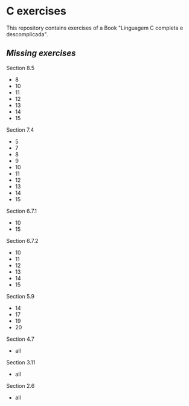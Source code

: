 # **C exercises**

This repository contains exercises of a Book "Linguagem C completa e descomplicada".

## ***Missing exercises***

Section 8.5
- 8
- 10
- 11
- 12
- 13
- 14
- 15 

Section 7.4
- 5
- 7
- 8
- 9
- 10
- 11
- 12
- 13
- 14
- 15

Section 6.7.1
-  10
-  15

Section 6.7.2
- 10
- 11
- 12
- 13
- 14
- 15

Section 5.9
- 14
- 17
- 19
- 20

Section 4.7
- all

Section 3.11
- all

Section 2.6
- all
